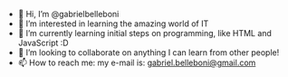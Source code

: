 - 👋 Hi, I’m @gabrielbelleboni
- 👀 I’m interested in learning the amazing world of IT
- 🌱 I’m currently learning initial steps on programming, like HTML and JavaScript :D 
- 💞️ I’m looking to collaborate on anything I can learn from other people!
- 📫 How to reach me: my e-mail is: gabriel.belleboni@gmail.com

<!---
gabrielbelleboni/gabrielbelleboni is a ✨ special ✨ repository because its `README.md` (this file) appears on your GitHub profile.
You can click the Preview link to take a look at your changes.
--->
